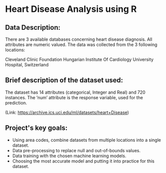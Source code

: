 # Heart Disease Analysis using R

## Data Description:

There are 3 available databases concerning heart disease diagnosis. All attributes are numeric valued. The data was collected from the 3 following locations:

Cleveland Clinic Foundation
Hungarian Institute Of Cardiology
University Hospital, Switzerland

## Brief description of the dataset used: 
The dataset has 14 attributes (categorical, Integer and Real) and 720 instances. The ’num’ attribute is the response variable, used for the prediction.

(Link: https://archive.ics.uci.edu/ml/datasets/heart+Disease)

## Project's key goals:
- Using area codes, combine datasets from multiple locations into a single dataset.
- Data pre-processing to replace null and out-of-bounds values.
- Data training with the chosen machine learning models.
- Choosing the most accurate model and putting it into practice for this dataset.
